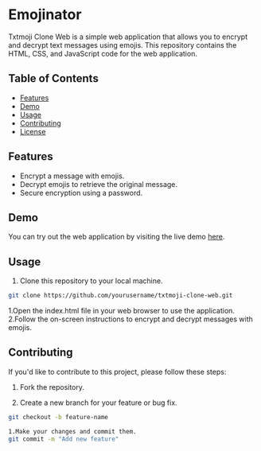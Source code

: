 # Emojinator
Txtmoji Clone Web is a simple web application that allows you to encrypt and decrypt text messages using emojis. This repository contains the HTML, CSS, and JavaScript code for the web application.

## Table of Contents
- [Features](#features)
- [Demo](#demo)
- [Usage](#usage)
- [Contributing](#contributing)
- [License](#license)

## Features

- Encrypt a message with emojis.
- Decrypt emojis to retrieve the original message.
- Secure encryption using a password.

## Demo

You can try out the web application by visiting the live demo [here](https://saahiyo.github.io/Emojinator).

## Usage

1. Clone this repository to your local machine.

```bash
git clone https://github.com/yourusername/txtmoji-clone-web.git
```
1.Open the index.html file in your web browser to use the application.
2.Follow the on-screen instructions to encrypt and decrypt messages with emojis.

## Contributing


If you'd like to contribute to this project, please follow these steps:

1. Fork the repository.

2. Create a new branch for your feature or bug fix.

```bash
git checkout -b feature-name

1.Make your changes and commit them.
git commit -m "Add new feature"
